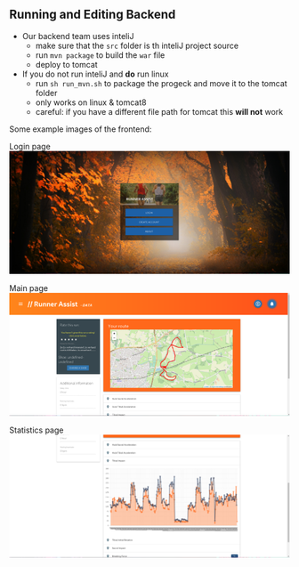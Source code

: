 ## Running and Editing Backend
+ Our backend team uses inteliJ
    - make sure that the `src` folder is th inteliJ project source
    - run `mvn package` to build the `war` file
    - deploy to tomcat
+ If you do not run inteliJ and **do** run linux
    - run `sh run_mvn.sh` to package the progeck and move it to the tomcat folder
    - only works on linux & tomcat8
    - careful: if you have a different file path for tomcat this **will not** work

Some example images of the frontend:

Login page
![Login page](/Pictures/login.png)

Main page
![Main page](/Pictures/main.png)

Statistics page
![Statistics page](/Pictures/stats.png)
